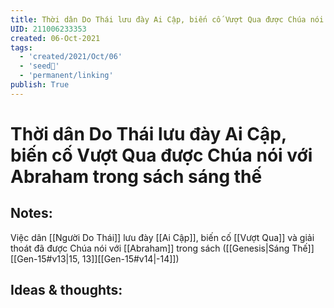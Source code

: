 ```yaml
---
title: Thời dân Do Thái lưu đày Ai Cập, biến cố Vượt Qua được Chúa nói với Abraham trong sách sáng thế
UID: 211006233353
created: 06-Oct-2021
tags:
  - 'created/2021/Oct/06'
  - 'seed🥜'
  - 'permanent/linking'
publish: True
---
```

# Thời dân Do Thái lưu đày Ai Cập, biến cố Vượt Qua được Chúa nói với Abraham trong sách sáng thế

## Notes:
Việc dân [[Người Do Thái]] lưu đày [[Ai Cập]], biến cố [[Vượt Qua]] và giải thoát đã được Chúa nói với [[Abraham]] trong sách ([[Genesis|Sáng Thế]] [[Gen-15#v13|15, 13]][[Gen-15#v14|-14]])

## Ideas & thoughts:

